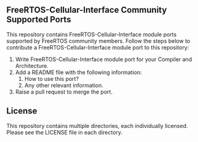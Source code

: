 ## FreeRTOS-Cellular-Interface Community Supported Ports

This repository contains FreeRTOS-Cellular-Interface module ports supported by FreeRTOS community members.
Follow the steps below to contribute a FreeRTOS-Cellular-Interface module port to this repository:

1. Write FreeRTOS-Cellular-Interface module port for your Compiler and Architecture.
2. Add a README file with the following information:
    1. How to use this port?
    2. Any other relevant information.
3. Raise a pull request to merge the port.

## License

This repository contains multiple directories, each individually licensed. Please see the LICENSE file in each directory.
